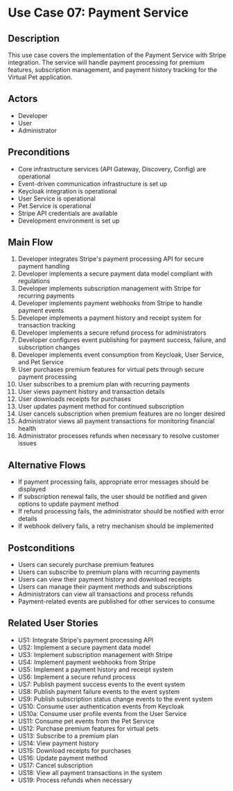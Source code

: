 # Use Case 07: Payment Service

## Description
This use case covers the implementation of the Payment Service with Stripe integration. The service will handle payment processing for premium features, subscription management, and payment history tracking for the Virtual Pet application.

## Actors
- Developer
- User
- Administrator

## Preconditions
- Core infrastructure services (API Gateway, Discovery, Config) are operational
- Event-driven communication infrastructure is set up
- Keycloak integration is operational
- User Service is operational
- Pet Service is operational
- Stripe API credentials are available
- Development environment is set up

## Main Flow
1. Developer integrates Stripe's payment processing API for secure payment handling
2. Developer implements a secure payment data model compliant with regulations
3. Developer implements subscription management with Stripe for recurring payments
4. Developer implements payment webhooks from Stripe to handle payment events
5. Developer implements a payment history and receipt system for transaction tracking
6. Developer implements a secure refund process for administrators
7. Developer configures event publishing for payment success, failure, and subscription changes
8. Developer implements event consumption from Keycloak, User Service, and Pet Service
9. User purchases premium features for virtual pets through secure payment processing
10. User subscribes to a premium plan with recurring payments
11. User views payment history and transaction details
12. User downloads receipts for purchases
13. User updates payment method for continued subscription
14. User cancels subscription when premium features are no longer desired
15. Administrator views all payment transactions for monitoring financial health
16. Administrator processes refunds when necessary to resolve customer issues

## Alternative Flows
- If payment processing fails, appropriate error messages should be displayed
- If subscription renewal fails, the user should be notified and given options to update payment method
- If refund processing fails, the administrator should be notified with error details
- If webhook delivery fails, a retry mechanism should be implemented

## Postconditions
- Users can securely purchase premium features
- Users can subscribe to premium plans with recurring payments
- Users can view their payment history and download receipts
- Users can manage their payment methods and subscriptions
- Administrators can view all transactions and process refunds
- Payment-related events are published for other services to consume

## Related User Stories
- US1: Integrate Stripe's payment processing API
- US2: Implement a secure payment data model
- US3: Implement subscription management with Stripe
- US4: Implement payment webhooks from Stripe
- US5: Implement a payment history and receipt system
- US6: Implement a secure refund process
- US7: Publish payment success events to the event system
- US8: Publish payment failure events to the event system
- US9: Publish subscription status change events to the event system
- US10: Consume user authentication events from Keycloak
- US10a: Consume user profile events from the User Service
- US11: Consume pet events from the Pet Service
- US12: Purchase premium features for virtual pets
- US13: Subscribe to a premium plan
- US14: View payment history
- US15: Download receipts for purchases
- US16: Update payment method
- US17: Cancel subscription
- US18: View all payment transactions in the system
- US19: Process refunds when necessary